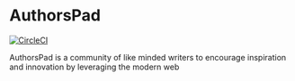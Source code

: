 # AuthorsPad

[![CircleCI](https://circleci.com/gh/devdbrandy/authorspad/tree/develop.svg?style=svg)](https://circleci.com/gh/devdbrandy/authorspad/tree/develop)

AuthorsPad is a community of like minded writers to encourage inspiration and innovation by leveraging the modern web
